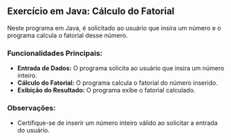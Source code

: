 ## Exercício em Java: Cálculo do Fatorial

Neste programa em Java, é solicitado ao usuário que insira um número e o programa calcula o fatorial desse número.

### Funcionalidades Principais:

- **Entrada de Dados:** O programa solicita ao usuário que insira um número inteiro.
- **Cálculo do Fatorial:** O programa calcula o fatorial do número inserido.
- **Exibição do Resultado:** O programa exibe o fatorial calculado.

### Observações:

- Certifique-se de inserir um número inteiro válido ao solicitar a entrada do usuário.
